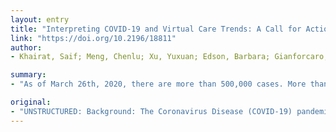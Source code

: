 ```yaml
---
layout: entry
title: "Interpreting COVID-19 and Virtual Care Trends: A Call for Action"
link: "https://doi.org/10.2196/18811"
author:
- Khairat, Saif; Meng, Chenlu; Xu, Yuxuan; Edson, Barbara; Gianforcaro, Robert

summary:
- "As of March 26th, 2020, there are more than 500,000 cases. More than 25,000 deaths related to COVID-19, and the number are increasing by the hour. We conducted a cohort study of patients using a state-wide Virtual Urgent Care center. Of the 733 total virtual visits, 257 (35%) were COVID-19 like symptoms. People in the 30-39 years of age (26%) and 40-49 years (25%) were 50% of the total patients. VC can provide efficient triaging in North Carolina, there have been more than 250,000 cases and more than 25 deaths."

original:
- "UNSTRUCTURED: Background: The Coronavirus Disease (COVID-19) pandemic is rapidly spreading across the world. As of March 26th, 2020, there are more than 500,000 cases and more than 25,000 deaths related to COVID-19, and the number are increasing by the hour. Objective: The objective of this study was to study the trends in confirmed COVID-19 cases in North Carolina, along with understanding patterns of received virtual visits related to symptoms of COVID-19. Methods: We conducted a cohort study of patients using an on-demand, state-wide Virtual Urgent Care (VUC) center. We collected data from February 1, 2020 until March 15, 2020. Institutional Review Board exemption was obtained prior to the study. Results: Of the 733 total virtual visits, 257 (35%) were COVID-19 like symptoms. Of the COVID-19 like visits, the number of females was 178 (70%). People in the 30-39 years of age (26%) and 40-49 years (25%) were 50% of the total patients. Additionally, approximately 97% of the COVID-like encounters came from within the State of North Carolina. Our study shows that VC can provide efficient triaging in the counties were the highest number of COVID-19 cases. We also confirmed that the widespread of the disease occurs in areas of high population density as well as in areas with major airports. Conclusions: The use of Virtual Care presents promising potential in the fight against COVID-19. Virtual Care is capable to reduce ER visits, conserve healthcare resources, and avoid the spread of COVID-19 by treating patient remotely. We call on more adoption of Virtual Care by health systems across the U.S. and the world during the COVID-19 pandemic."
---
```


